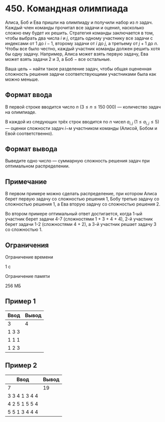 # 450. Командная олимпиада

Алиса, Боб и Ева пришли на олимпиаду и получили набор из $n$ задач. Каждый член команды прочитал все задачи и оценил, насколько сложно ему будет их решить. Стратегия команды заключается в том, чтобы выбрать два числа $i$ и $j$, отдать одному участнику все задачи с индексами от 1 до $i - 1$, второму задачи от $i$ до $j$, а третьему от $j + 1$ до $n$. Чтобы все было честно, каждый участник команды должен решить хотя бы одну задачу. Например, Алиса может взять первую задачу, Ева может взять задачи 2 и 3, а Боб $-$ все остальные.

Ваша цель $-$ найти такое разделение задач, чтобы общая оцененная сложность решения задачи соответствующими участниками была как можно меньше.

## Формат ввода

В первой строке вводится число $n$ $(3 \le n \le 150\ 000)$ — количество задач на олимпиаде.

В каждой из следующих трёх строк вводится по $n$ чисел $a_{i,j}$ $(1 \le a_{i,j} \le 5)$ — оценки сложности задач $i-$м участником команды (Алисой, Бобом и Евой соответственно).

## Формат вывода

Выведите одно число — суммарную сложность решения задач при оптимальном распределении.

## Примечание

В первом примере можно сделать распределение, при котором Алиса берет первую задачу со сложностью решения 1, Бобу третью задачу со сложностью решения 1, а Ева вторую задачу со сложностью решения 2.

Во втором примере оптимальный ответ достигается, когда 1-ый участник берет задачи 4-7 (сложностями 1 + 3 + 4 + 4), 2-й участник берет задачи 1-2 (сложностями 4 + 2), а 3-й участник решает задачу 3 со сложностью 1.

## Ограничения

Ограничение времени

1 с

Ограничение памяти

256 МБ

## Пример 1

| Ввод  | Вывод |
|-------|-------|
| 3     | 4     |
| 1 3 3 |       |
| 1 1 1 |       |
| 1 2 3 |       |

## Пример 2

| Ввод          | Вывод |
|---------------|-------|
| 7             | 19    |
| 3 3 4 1 3 4 4 |       |
| 4 2 5 1 5 5 4 |       |
| 5 5 1 3 4 4 4 |       |
